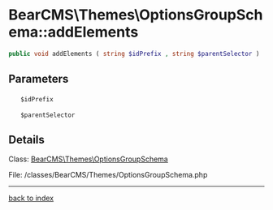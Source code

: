 # BearCMS\Themes\OptionsGroupSchema::addElements

```php
public void addElements ( string $idPrefix , string $parentSelector )
```

## Parameters

&nbsp;&nbsp;&nbsp;&nbsp;&nbsp;&nbsp;`$idPrefix`

&nbsp;&nbsp;&nbsp;&nbsp;&nbsp;&nbsp;`$parentSelector`

## Details

Class: [BearCMS\Themes\OptionsGroupSchema](bearcms.themes.optionsgroupschema.class.md)

File: /classes/BearCMS/Themes/OptionsGroupSchema.php

---

[back to index](index.md)

